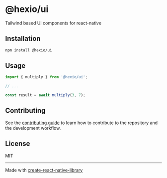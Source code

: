 # @hexio/ui

Tailwind based UI components for react-native 

## Installation

```sh
npm install @hexio/ui
```

## Usage


```js
import { multiply } from '@hexio/ui';

// ...

const result = await multiply(3, 7);
```


## Contributing

See the [contributing guide](CONTRIBUTING.md) to learn how to contribute to the repository and the development workflow.

## License

MIT

---

Made with [create-react-native-library](https://github.com/callstack/react-native-builder-bob)
